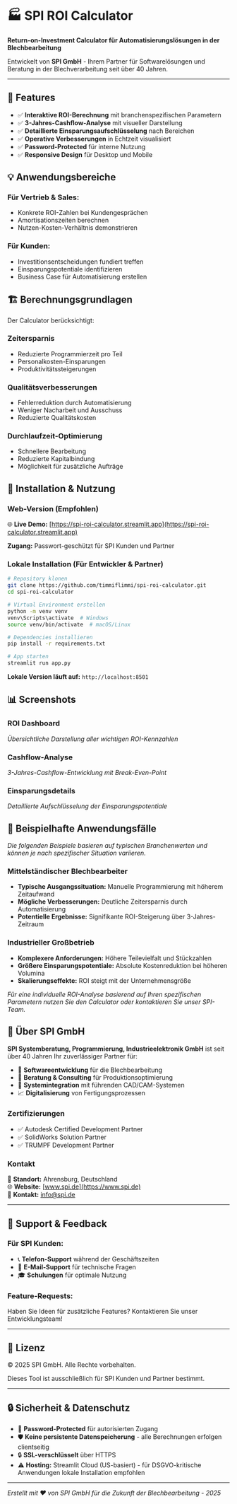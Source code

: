 # 🏭 SPI ROI Calculator

**Return-on-Investment Calculator für Automatisierungslösungen in der Blechbearbeitung**

Entwickelt von **SPI GmbH** - Ihrem Partner für Softwarelösungen und Beratung in der Blechverarbeitung seit über 40 Jahren.

---

## 🚀 Features

- ✅ **Interaktive ROI-Berechnung** mit branchenspezifischen Parametern
- ✅ **3-Jahres-Cashflow-Analyse** mit visueller Darstellung  
- ✅ **Detaillierte Einsparungsaufschlüsselung** nach Bereichen
- ✅ **Operative Verbesserungen** in Echtzeit visualisiert
- ✅ **Password-Protected** für interne Nutzung
- ✅ **Responsive Design** für Desktop und Mobile

## 💡 Anwendungsbereiche

### Für Vertrieb & Sales:
- Konkrete ROI-Zahlen bei Kundengesprächen
- Amortisationszeiten berechnen
- Nutzen-Kosten-Verhältnis demonstrieren

### Für Kunden:
- Investitionsentscheidungen fundiert treffen
- Einsparungspotentiale identifizieren
- Business Case für Automatisierung erstellen

## 🏗️ Berechnungsgrundlagen

Der Calculator berücksichtigt:

### **Zeitersparnis**
- Reduzierte Programmierzeit pro Teil
- Personalkosten-Einsparungen
- Produktivitätssteigerungen

### **Qualitätsverbesserungen**
- Fehlerreduktion durch Automatisierung
- Weniger Nacharbeit und Ausschuss
- Reduzierte Qualitätskosten

### **Durchlaufzeit-Optimierung**
- Schnellere Bearbeitung
- Reduzierte Kapitalbindung
- Möglichkeit für zusätzliche Aufträge

## 🔧 Installation & Nutzung

### Web-Version (Empfohlen)
🌐 **Live Demo:** [https://spi-roi-calculator.streamlit.app](https://spi-roi-calculator.streamlit.app)

**Zugang:** Passwort-geschützt für SPI Kunden und Partner

### Lokale Installation (Für Entwickler & Partner)
```bash
# Repository klonen
git clone https://github.com/timmiflimmi/spi-roi-calculator.git
cd spi-roi-calculator

# Virtual Environment erstellen
python -m venv venv
venv\Scripts\activate  # Windows
source venv/bin/activate  # macOS/Linux

# Dependencies installieren
pip install -r requirements.txt

# App starten
streamlit run app.py
```

**Lokale Version läuft auf:** `http://localhost:8501`

## 📊 Screenshots

### ROI Dashboard
*Übersichtliche Darstellung aller wichtigen ROI-Kennzahlen*

### Cashflow-Analyse  
*3-Jahres-Cashflow-Entwicklung mit Break-Even-Point*

### Einsparungsdetails
*Detaillierte Aufschlüsselung der Einsparungspotentiale*

## 🎯 Beispielhafte Anwendungsfälle

*Die folgenden Beispiele basieren auf typischen Branchenwerten und können je nach spezifischer Situation variieren.*

### **Mittelständischer Blechbearbeiter**
- **Typische Ausgangssituation:** Manuelle Programmierung mit höherem Zeitaufwand
- **Mögliche Verbesserungen:** Deutliche Zeitersparnis durch Automatisierung
- **Potentielle Ergebnisse:** Signifikante ROI-Steigerung über 3-Jahres-Zeitraum

### **Industrieller Großbetrieb**
- **Komplexere Anforderungen:** Höhere Teilevielfalt und Stückzahlen
- **Größere Einsparungspotentiale:** Absolute Kostenreduktion bei höheren Volumina
- **Skalierungseffekte:** ROI steigt mit der Unternehmensgröße

*Für eine individuelle ROI-Analyse basierend auf Ihren spezifischen Parametern nutzen Sie den Calculator oder kontaktieren Sie unser SPI-Team.*

## 🏢 Über SPI GmbH

**SPI Systemberatung, Programmierung, Industrieelektronik GmbH** ist seit über 40 Jahren Ihr zuverlässiger Partner für:

- 🔧 **Softwareentwicklung** für die Blechbearbeitung
- 🤝 **Beratung & Consulting** für Produktionsoptimierung  
- 🔗 **Systemintegration** mit führenden CAD/CAM-Systemen
- 📈 **Digitalisierung** von Fertigungsprozessen

### Zertifizierungen
- ✅ Autodesk Certified Development Partner
- ✅ SolidWorks Solution Partner
- ✅ TRUMPF Development Partner

### Kontakt
📍 **Standort:** Ahrensburg, Deutschland  
🌐 **Website:** [www.spi.de](https://www.spi.de)  
📧 **Kontakt:** info@spi.de  

---

## 🤝 Support & Feedback

### Für SPI Kunden:
- 📞 **Telefon-Support** während der Geschäftszeiten
- 📧 **E-Mail-Support** für technische Fragen
- 🎓 **Schulungen** für optimale Nutzung

### Feature-Requests:
Haben Sie Ideen für zusätzliche Features? Kontaktieren Sie unser Entwicklungsteam!

---

## 📄 Lizenz

© 2025 SPI GmbH. Alle Rechte vorbehalten.

Dieses Tool ist ausschließlich für SPI Kunden und Partner bestimmt.

---

## 🔒 Sicherheit & Datenschutz

- 🔐 **Password-Protected** für autorisierten Zugang
- 🛡️ **Keine persistente Datenspeicherung** - alle Berechnungen erfolgen clientseitig
- 🔒 **SSL-verschlüsselt** über HTTPS
- ⚠️ **Hosting:** Streamlit Cloud (US-basiert) - für DSGVO-kritische Anwendungen lokale Installation empfohlen

---

*Erstellt mit ❤️ von SPI GmbH für die Zukunft der Blechbearbeitung - 2025*